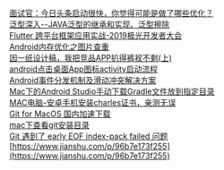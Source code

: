 [面试官：今日头条启动很快，你觉得可能是做了哪些优化？](https://juejin.im/post/5d95f4a4f265da5b8f10714b)<br>
[泛型深入--JAVA泛型的继承和实现、泛型擦除](https://www.cnblogs.com/lihaoyang/p/7104293.html)<br>
[Flutter 跨平台框架应用实战-2019极光开发者大会](https://juejin.im/post/5dac428af265da5ba838f476)<br>
[Android内存优化之图片查重](https://blog.csdn.net/cicilover/article/details/90296527)<br>
[因一纸设计稿，我把竞品APP扒得裤衩不剩(上)](https://juejin.im/post/5dc407516fb9a04ab462a166)<br>
[android点击桌面App图标activity启动流程](https://www.cnblogs.com/mingfeng002/p/10330995.html)<br>
[Android事件分发机制及滑动冲突解决方案](https://www.jianshu.com/p/d82f426ba8f7)<br>
[Mac下的Android Studio手动下载Gradle文件放到指定目录](https://blog.csdn.net/u011046452/article/details/107529346)<br>
[MAC电脑-安卓手机安装charles证书，亲测无误](https://www.jianshu.com/p/980a4a4e3007?utm_campaign=maleskine&utm_content=note&utm_medium=seo_notes&utm_source=recommendation)<br>
[Git for MacOS 国内加速下载](https://www.newbe.pro/Mirrors/Mirrors-Git-For-MacOS/)<br>
[mac下查看git安装目录](https://blog.csdn.net/kezheng210/article/details/60746340/)<br>
[Git 遇到了 early EOF index-pack failed 问题](https://www.cnblogs.com/lxwphp/p/11064336.html)<br>
[https://www.jianshu.com/p/96b7e173f255](https://www.jianshu.com/p/96b7e173f255)
